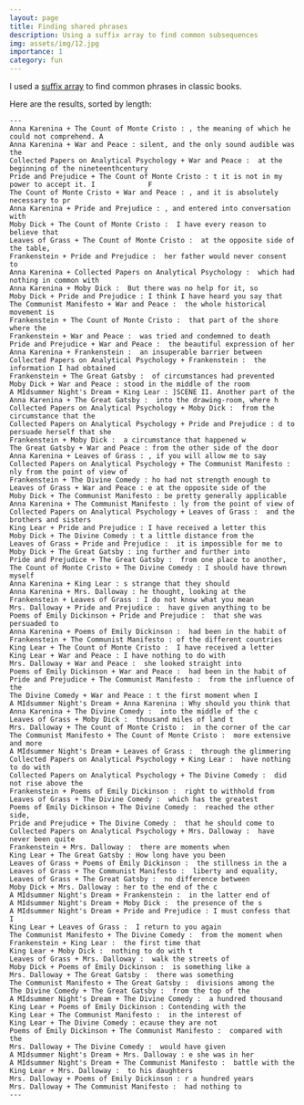 ```yaml
---
layout: page
title: Finding shared phrases
description: Using a suffix array to find common subsequences
img: assets/img/12.jpg
importance: 1
category: fun
---
```


I used a [suffix array](https://en.wikipedia.org/wiki/Suffix_array) to find common phrases in classic books.

Here are the results, sorted by length:

    ---
    Anna Karenina + The Count of Monte Cristo : , the meaning of which he could not comprehend. A
    Anna Karenina + War and Peace : silent, and the only sound audible was the                                        
    Collected Papers on Analytical Psychology + War and Peace :  at the beginning of the nineteenthcentury                                       
    Pride and Prejudice + The Count of Monte Cristo : t it is not in my power to accept it. I             F
    The Count of Monte Cristo + War and Peace : , and it is absolutely necessary to pr                                  
    Anna Karenina + Pride and Prejudice : , and entered into conversation with 
    Moby Dick + The Count of Monte Cristo :  I have every reason to believe that 
    Leaves of Grass + The Count of Monte Cristo :  at the opposite side of the table, 
    Frankenstein + Pride and Prejudice :  her father would never consent to 
    Anna Karenina + Collected Papers on Analytical Psychology :  which had nothing in common with 
    Anna Karenina + Moby Dick :  But there was no help for it, so 
    Moby Dick + Pride and Prejudice : I think I have heard you say that 
    The Communist Manifesto + War and Peace :  the whole historical movement is 
    Frankenstein + The Count of Monte Cristo :  that part of the shore where the
    Frankenstein + War and Peace :  was tried and condemned to death
    Pride and Prejudice + War and Peace :  the beautiful expression of her 
    Anna Karenina + Frankenstein :  an insuperable barrier between 
    Collected Papers on Analytical Psychology + Frankenstein :  the information I had obtained 
    Frankenstein + The Great Gatsby :  of circumstances had prevented 
    Moby Dick + War and Peace : stood in the middle of the room 
    A MIdsummer Night's Dream + King Lear : ]SCENE II. Another part of the 
    Anna Karenina + The Great Gatsby :  into the drawing-room, where h
    Collected Papers on Analytical Psychology + Moby Dick :  from the circumstance that the
    Collected Papers on Analytical Psychology + Pride and Prejudice : d to persuade herself that she 
    Frankenstein + Moby Dick :  a circumstance that happened w
    The Great Gatsby + War and Peace : from the other side of the door
    Anna Karenina + Leaves of Grass : , if you will allow me to say 
    Collected Papers on Analytical Psychology + The Communist Manifesto : nly from the point of view of 
    Frankenstein + The Divine Comedy : ho had not strength enough to 
    Leaves of Grass + War and Peace : e at the opposite side of the 
    Moby Dick + The Communist Manifesto : be pretty generally applicable
    Anna Karenina + The Communist Manifesto : ly from the point of view of 
    Collected Papers on Analytical Psychology + Leaves of Grass :  and the brothers and sisters
    King Lear + Pride and Prejudice : I have received a letter this
    Moby Dick + The Divine Comedy : t a little distance from the 
    Leaves of Grass + Pride and Prejudice :  it is impossible for me to 
    Moby Dick + The Great Gatsby : ing further and further into
    Pride and Prejudice + The Great Gatsby :  from one place to another, 
    The Count of Monte Cristo + The Divine Comedy : I should have thrown myself 
    Anna Karenina + King Lear : s strange that they should 
    Anna Karenina + Mrs. Dalloway : he thought, looking at the 
    Frankenstein + Leaves of Grass : I do not know what you mean
    Mrs. Dalloway + Pride and Prejudice :  have given anything to be 
    Poems of Emily Dickinson + Pride and Prejudice :  that she was persuaded to 
    Anna Karenina + Poems of Emily Dickinson :  had been in the habit of 
    Frankenstein + The Communist Manifesto : of the different countries
    King Lear + The Count of Monte Cristo :  I have received a letter 
    King Lear + War and Peace : I have nothing to do with 
    Mrs. Dalloway + War and Peace :  she looked straight into 
    Poems of Emily Dickinson + War and Peace :  had been in the habit of 
    Pride and Prejudice + The Communist Manifesto :  from the influence of the
    The Divine Comedy + War and Peace : t the first moment when I 
    A MIdsummer Night's Dream + Anna Karenina : Why should you think that
    Anna Karenina + The Divine Comedy :  into the middle of the c
    Leaves of Grass + Moby Dick :  thousand miles of land t
    Mrs. Dalloway + The Count of Monte Cristo :  in the corner of the car
    The Communist Manifesto + The Count of Monte Cristo :  more extensive and more 
    A MIdsummer Night's Dream + Leaves of Grass :  through the glimmering                       
    Collected Papers on Analytical Psychology + King Lear :  have nothing to do with
    Collected Papers on Analytical Psychology + The Divine Comedy :  did not rise above the 
    Frankenstein + Poems of Emily Dickinson :  right to withhold from 
    Leaves of Grass + The Divine Comedy :  which has the greatest 
    Poems of Emily Dickinson + The Divine Comedy :  reached the other side,
    Pride and Prejudice + The Divine Comedy :  that he should come to 
    Collected Papers on Analytical Psychology + Mrs. Dalloway :  have never been quite 
    Frankenstein + Mrs. Dalloway :  there are moments when
    King Lear + The Great Gatsby : How long have you been 
    Leaves of Grass + Poems of Emily Dickinson :  the stillness in the a
    Leaves of Grass + The Communist Manifesto :  liberty and equality, 
    Leaves of Grass + The Great Gatsby :  no difference between 
    Moby Dick + Mrs. Dalloway : her to the end of the c
    A MIdsummer Night's Dream + Frankenstein :  in the latter end of 
    A MIdsummer Night's Dream + Moby Dick :  the presence of the s
    A MIdsummer Night's Dream + Pride and Prejudice : I must confess that I 
    King Lear + Leaves of Grass :  I return to you again
    The Communist Manifesto + The Divine Comedy :  from the moment when 
    Frankenstein + King Lear :  the first time that 
    King Lear + Moby Dick :  nothing to do with t
    Leaves of Grass + Mrs. Dalloway :  walk the streets of 
    Moby Dick + Poems of Emily Dickinson :  is something like a 
    Mrs. Dalloway + The Great Gatsby :  there was something 
    The Communist Manifesto + The Great Gatsby :  divisions among the 
    The Divine Comedy + The Great Gatsby :  from the top of the 
    A MIdsummer Night's Dream + The Divine Comedy :  a hundred thousand 
    King Lear + Poems of Emily Dickinson : Contending with the 
    King Lear + The Communist Manifesto :  in the interest of 
    King Lear + The Divine Comedy : ecause they are not 
    Poems of Emily Dickinson + The Communist Manifesto :  compared with the 
    Mrs. Dalloway + The Divine Comedy :  would have given 
    A MIdsummer Night's Dream + Mrs. Dalloway : e she was in her 
    A MIdsummer Night's Dream + The Communist Manifesto :  battle with the 
    King Lear + Mrs. Dalloway :  to his daughters
    Mrs. Dalloway + Poems of Emily Dickinson : r a hundred years
    Mrs. Dalloway + The Communist Manifesto :  had nothing to 
    ---

